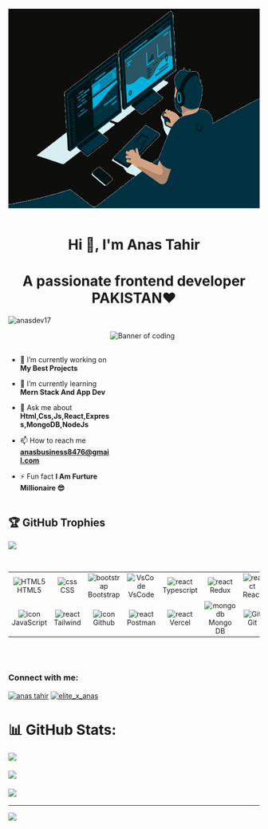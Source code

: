 <img src="https://raw.githubusercontent.com/Potential17/Potential17/master/user%20(2).gif" alt="Banner of coding" width="1000" height="400" align="top"><br/><br/>

<h1 align="center">Hi 👋, I'm Anas Tahir</h1>

<h1 align="center">A passionate frontend developer  PAKISTAN❤️</h1>

<p align="left"> <img src="https://komarev.com/ghpvc/?username=anasdev17&label=Profile%20views&color=0e75b6&style=flat" alt="anasdev17" /> </p>
<img src="https://media0.giphy.com/media/78XCFBGOlS6keY1Bil/200w.gif?cid=6c09b9522xx3xd2k3bnre14z117mlundpogl36iney1jrxqw&ep=v1_gifs_search&rid=200w.gif&ct=g" alt="Banner of coding" width="300" height="300" align="right"><br/><br/>

- 🔭 I’m currently working on **My Best Projects**

- 🌱 I’m currently learning **Mern Stack And App Dev**

- 💬 Ask me about **Html,Css,Js,React,Express,MongoDB,NodeJs**

- 📫 How to reach me **anasbusiness8476@gmail.com**

- ⚡ Fun fact **I Am Furture Millionaire 😎**
   <br>
    <br>
## 🏆 GitHub Trophies
![](https://github-profile-trophy.vercel.app/?username=anasdev017&theme=radical&no-frame=false&no-bg=true&margin-w=4)<br>
<table>
<div style="display: flex; align-items: flex-start; align: center">
<table align="center">
  <tr>
      <td align="center"  width="96">
        <img src="https://skillicons.dev/icons?i=html" width="40" height="40" alt="HTML5" />
      <br>HTML5
    </td>
    <td align="center" width="96">
        <img src="https://skillicons.dev/icons?i=css" width="40" height="40" alt="css" />
      <br>CSS
    </td>
    <td align="center"  width="96">
        <img src="https://skillicons.dev/icons?i=bootstrap" width="40" height="40" alt="bootstrap" />
      <br>Bootstrap
    </td>
            <td align="center" width="96">
        <img src="https://skillicons.dev/icons?i=vscode" width="40" height="40" alt="VsCode" />
      <br>VsCode
    </td>
       <td align="center" width="96">
        <img src="https://skillicons.dev/icons?i=typescript" width="40" height="40" alt="react" />
      <br>Typescript 
    </td>
     <td align="center" width="96">
        <img src="https://skillicons.dev/icons?i=redux" width="40" height="40" alt="react" />
      <br>Redux
    </td>
      <td align="center" width="96">
        <img src="https://skillicons.dev/icons?i=react" width="40" height="40" alt="react" />
      <br>React
    </td>
     <td align="center" width="96">
        <img src="https://skillicons.dev/icons?i=express" width="40" height="40" alt="react" />
      <br>Express
    </td>
  </tr>
  <tr>
     <tr>
    <td align="center" width="96">
        <img src="https://techstack-generator.vercel.app/js-icon.svg" alt="icon" width="40" height="40" />
      <br>JavaScript
    </td>
        <td align="center" width="96">
        <img src="https://skillicons.dev/icons?i=tailwind" width="40" height="40" alt="react" />
      <br>Tailwind
    </td>
    <td align="center" width="96">
        <img src="https://techstack-generator.vercel.app/github-icon.svg" alt="icon" width="40" height="40" />
      <br>Github
    </td>
        <td align="center" width="96">
        <img src="https://skillicons.dev/icons?i=postman" width="40" height="40" alt="react" />
      <br>Postman
    </td>
        <td align="center" width="96">
        <img src="https://skillicons.dev/icons?i=vercel" width="40" height="40" alt="react" />
      <br>Vercel
    </td>
        <td align="center" width="96">
        <img src="https://skillicons.dev/icons?i=mongodb" width="40" height="40" alt="mongodb" />
      <br>Mongo DB
      </td>
    <td align="center" width="96"> 
        <img src="https://user-images.githubusercontent.com/25181517/192108372-f71d70ac-7ae6-4c0d-8395-51d8870c2ef0.png" width="40" height="40" alt="Git" />
      <br>Git
    </td>
        <td align="center" width="96">
        <img src="https://skillicons.dev/icons?i=nodejs" width="40" height="40" alt="Nodejs" />
      <br>Nodejs
      </td>
 </tr>
</table>
  <br><br>
</table>
<h3 align="left">Connect with me:</h3>
<p align="left">
<a href="https://linkedin.com/in/anas tahir" target="blank"><img align="center" src="https://raw.githubusercontent.com/rahuldkjain/github-profile-readme-generator/master/src/images/icons/Social/linked-in-alt.svg" alt="anas tahir" height="30" width="40" /></a>
<a href="https://instagram.com/elite_x_anas" target="blank"><img align="center" src="https://raw.githubusercontent.com/rahuldkjain/github-profile-readme-generator/master/src/images/icons/Social/instagram.svg" alt="elite_x_anas" height="30" width="40" /></a>
</p>
  
# 📊 GitHub Stats:

![](https://github-readme-stats.vercel.app/api?username=AnasDev017&theme=dark&hide_border=false&include_all_commits=true&count_private=false)<br/><br/>
![](https://nirzak-streak-stats.vercel.app/?user=AnasDev017&theme=dark&hide_border=false)<br/><br/>
![](https://github-readme-stats.vercel.app/api/top-langs/?username=AnasDev017&theme=dark&hide_border=false&include_all_commits=true&count_private=false&layout=compact)

---
[![](https://visitcount.itsvg.in/api?id=AnasDev017&icon=0&color=0)](https://visitcount.itsvg.in)


